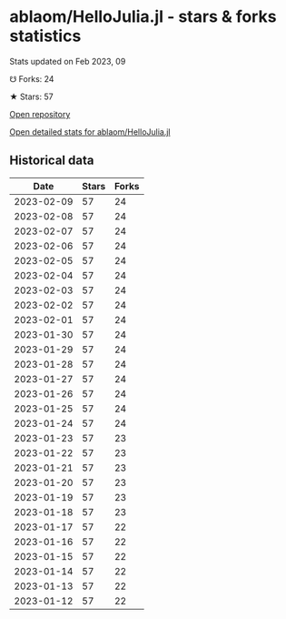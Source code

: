 # ablaom/HelloJulia.jl - stars & forks statistics

Stats updated on Feb 2023, 09

☋ Forks: 24

★ Stars: 57

[Open repository](https://github.com/ablaom/HelloJulia.jl)

[Open detailed stats for ablaom/HelloJulia.jl](https://reviewgithub.com/rep/ablaom/HelloJulia.jl)

## Historical data
| Date | Stars | Forks |
|------|-------|-------|
| 2023-02-09 | 57 | 24 | 
| 2023-02-08 | 57 | 24 | 
| 2023-02-07 | 57 | 24 | 
| 2023-02-06 | 57 | 24 | 
| 2023-02-05 | 57 | 24 | 
| 2023-02-04 | 57 | 24 | 
| 2023-02-03 | 57 | 24 | 
| 2023-02-02 | 57 | 24 | 
| 2023-02-01 | 57 | 24 | 
| 2023-01-30 | 57 | 24 | 
| 2023-01-29 | 57 | 24 | 
| 2023-01-28 | 57 | 24 | 
| 2023-01-27 | 57 | 24 | 
| 2023-01-26 | 57 | 24 | 
| 2023-01-25 | 57 | 24 | 
| 2023-01-24 | 57 | 24 | 
| 2023-01-23 | 57 | 23 | 
| 2023-01-22 | 57 | 23 | 
| 2023-01-21 | 57 | 23 | 
| 2023-01-20 | 57 | 23 | 
| 2023-01-19 | 57 | 23 | 
| 2023-01-18 | 57 | 23 | 
| 2023-01-17 | 57 | 22 | 
| 2023-01-16 | 57 | 22 | 
| 2023-01-15 | 57 | 22 | 
| 2023-01-14 | 57 | 22 | 
| 2023-01-13 | 57 | 22 | 
| 2023-01-12 | 57 | 22 | 

